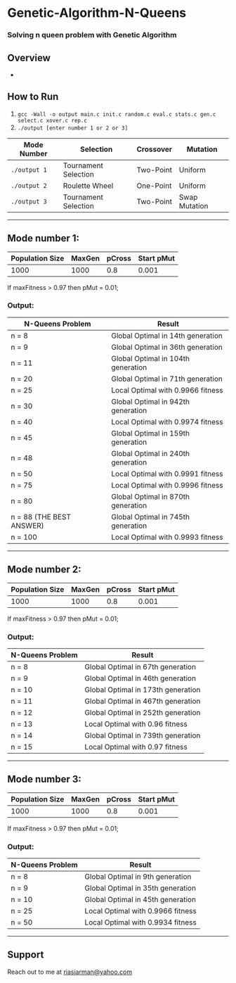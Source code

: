 # Genetic-Algorithm-N-Queens
### Solving n queen problem with Genetic Algorithm

## Overview
*

## How to Run
1. ``gcc -Wall -o output main.c init.c random.c eval.c stats.c gen.c select.c xover.c rep.c``
2. ``./output [enter number 1 or 2 or 3]``

| Mode Number  | Selection | Crossover | Mutation |
| ------------- | ------------- | ------------- | ------------- |
| `./output 1` | Tournament Selection | Two-Point | Uniform |
| `./output 2` | Roulette Wheel | One-Point | Uniform |
| `./output 3` | Tournament Selection | Two-Point | Swap Mutation |

---
## Mode number 1:
| Population Size | MaxGen | pCross | Start pMut |
| ------------- | ------------- | ------------- | ------------- |
| 1000 | 1000 | 0.8 | 0.001 |

If maxFitness > 0.97 then pMut = 0.01;

### Output:
| N-Queens Problem | Result |
| ------------- | ------------- |
| n = 8 | Global Optimal in 14th generation |
| n = 9 | Global Optimal in 36th generation |
| n = 11 | Global Optimal in 104th generation |
| n = 20 | Global Optimal in 71th generation |
| n = 25 | Local Optimal with 0.9966 fitness |
| n = 30 | Global Optimal in 942th generation |
| n = 40 | Local Optimal with 0.9974 fitness |
| n = 45 | Global Optimal in 159th generation |
| n = 48 | Global Optimal in 240th generation |
| n = 50 | Local Optimal with 0.9991 fitness |
| n = 75 | Local Optimal with 0.9996 fitness |
| n = 80 | Global Optimal in 870th generation |
| n = 88 (THE BEST ANSWER) | Global Optimal in 745th generation |
| n = 100 | Local Optimal with 0.9993 fitness |

--- 
## Mode number 2:
| Population Size | MaxGen | pCross | Start pMut |
| ------------- | ------------- | ------------- | ------------- |
| 1000 | 1000 | 0.8 | 0.001 |

If maxFitness > 0.97 then pMut = 0.01;

### Output:
| N-Queens Problem | Result |
| ------------- | ------------- |
| n = 8 | Global Optimal in 67th generation |
| n = 9 | Global Optimal in 46th generation |
| n = 10 | Global Optimal in 173th generation |
| n = 11 | Global Optimal in 467th generation |
| n = 12 | Global Optimal in 252th generation |
| n = 13 | Local Optimal with 0.96 fitness |
| n = 14 | Global Optimal in 739th generation |
| n = 15 | Local Optimal with 0.97 fitness |

---
## Mode number 3:
| Population Size | MaxGen | pCross | Start pMut |
| ------------- | ------------- | ------------- | ------------- |
| 1000 | 1000 | 0.8 | 0.001 |

If maxFitness > 0.97 then pMut = 0.01;

### Output:
| N-Queens Problem | Result |
| ------------- | ------------- |
| n = 8 | Global Optimal in 9th generation |
| n = 9 | Global Optimal in 35th generation |
| n = 10 | Global Optimal in 45th generation |
| n = 25 | Local Optimal with 0.9966 fitness |
| n = 50 | Local Optimal with 0.9934 fitness |

---

## Support
Reach out to me at riasiarman@yahoo.com
